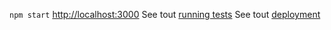 `npm start`
[http://localhost:3000](http://localhost:3000)
See tout [running tests](https://facebook.github.io/create-react-app/docs/running-tests) 
See tout [deployment](https://facebook.github.io/create-react-app/docs/deployment)
